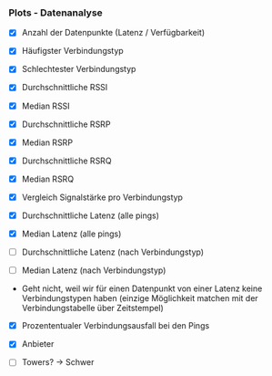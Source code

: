 ### Plots - Datenanalyse

- [x] Anzahl der Datenpunkte (Latenz / Verfügbarkeit)
- [x] Häufigster Verbindungstyp
- [x] Schlechtester Verbindungstyp
- [x] Durchschnittliche RSSI
- [x] Median RSSI
- [x] Durchschnittliche RSRP
- [x] Median RSRP
- [x] Durchschnittliche RSRQ
- [x] Median RSRQ

- [x] Vergleich Signalstärke pro Verbindungstyp

- [x] Durchschnittliche Latenz (alle pings)
- [x] Median Latenz (alle pings)

- [ ] Durchschnittliche Latenz (nach Verbindungstyp) 
- [ ] Median Latenz (nach Verbindungstyp)  
- Geht nicht, weil wir für einen Datenpunkt von einer Latenz keine Verbindungstypen haben (einzige Möglichkeit matchen mit der Verbindungstabelle über Zeitstempel)

- [x] Prozententualer Verbindungsausfall bei den Pings

- [x] Anbieter 

- [ ] Towers? -> Schwer